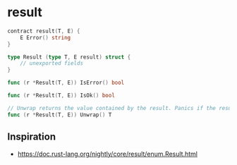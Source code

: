 # result

```go
contract result(T, E) {
    E Error() string
}

type Result (type T, E result) struct {
    // unexported fields
}

func (r *Result(T, E)) IsError() bool

func (r *Result(T, E)) IsOk() bool

// Unwrap returns the value contained by the result. Panics if the result contains an error.
func (r *Result(T, E)) Unwrap() T
```

## Inspiration

* https://doc.rust-lang.org/nightly/core/result/enum.Result.html
